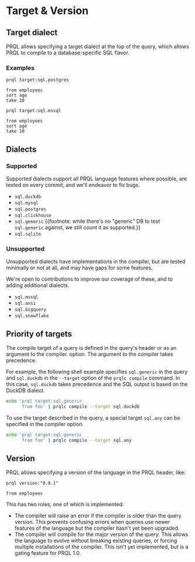 # Target & Version

## Target dialect

PRQL allows specifying a target dialect at the top of the query, which allows
PRQL to compile to a database-specific SQL flavor.

### Examples

```prql
prql target:sql.postgres

from employees
sort age
take 10
```

```prql
prql target:sql.mssql

from employees
sort age
take 10
```

## Dialects

### Supported

Supported dialects support all PRQL language features where possible, are tested
on every commit, and we'll endeavor to fix bugs.

- `sql.duckdb`
- `sql.mysql`
- `sql.postgres`
- `sql.clickhouse`
- `sql.generic`
  {{footnote: while there's no "generic" DB to test `sql.generic` against, we still count it as supported.}}
- `sql.sqlite`

### Unsupported

Unsupported dialects have implementations in the compiler, but are tested
minimally or not at all, and may have gaps for some features.

We're open to contributions to improve our coverage of these, and to adding
additional dialects.

- `sql.mssql`
- `sql.ansi`
- `sql.bigquery`
- `sql.snowflake`

## Priority of targets

The compile target of a query is defined in the query's header or as an argument
to the compiler. option. The argument to the compiler takes precedence.

For example, the following shell example specifies `sql.generic` in the query
and `sql.duckdb` in the `--target` option of the `prqlc compile` command. In
this case, `sql.duckdb` takes precedence and the SQL output is based on the
DuckDB dialect.

```sh
echo 'prql target:sql.generic
      from foo' | prqlc compile --target sql.duckdb
```

To use the target described in the query, a special target `sql.any` can be
specified in the compiler option.

```sh
echo 'prql target:sql.generic
      from foo' | prqlc compile --target sql.any
```

## Version

PRQL allows specifying a version of the language in the PRQL header, like:

```prql
prql version:"0.9.1"

from employees
```

This has two roles, one of which is implemented:

- The compiler will raise an error if the compiler is older than the query
  version. This prevents confusing errors when queries use newer features of the
  language but the compiler hasn't yet been upgraded.
- The compiler will compile for the major version of the query. This allows the
  language to evolve without breaking existing queries, or forcing multiple
  installations of the compiler. This isn't yet implemented, but is a gating
  feature for PRQL 1.0.
